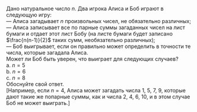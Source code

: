 Дано натуральное число $n$. Два игрока Алиса и Боб играют в следующую игру: 
<br> — Алиса загадывает $n$ произвольных чисел, не обязательно различных;
<br> — Алиса записывает все по парные суммы загаданных чисел на лист бумаги и отдает этот лист Бобу (на листе бумаги будет записано $\frac{n(n-1)}{2}$ таких сумм, необязательно различных); 
<br> —  Боб выигрывает, если он правильно может определить в точности те числа, которые загадала Алиса. 
<br> Может ли Боб быть уверен, что выиграет для следующих случаев? 
<br> a. $n=5$
<br> b. $n=6$
<br> c. $n=8$
<br> Обоснуйте свой ответ. 
<br> [Например, если $n = 4$, Алиса может загадать числа $1$, $5$, $7$, $9$, которые дают такие же попарные суммы, как и числа $2$, $4$, $6$, $10$, и в этом случае Боб не может выиграть.]